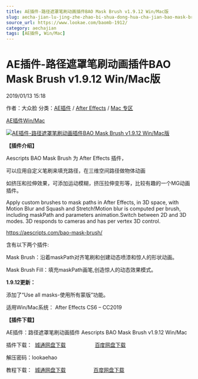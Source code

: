 ```yaml
---
title: AE插件-路径遮罩笔刷动画插件BAO Mask Brush v1.9.12 Win/Mac版
slug: aecha-jian-lu-jing-zhe-zhao-bi-shua-dong-hua-cha-jian-bao-mask-brush-v1-9-12-win-macban
source_url: https://www.lookae.com/baomb-1912/
category: aechajian
tags: [AE插件, Win/Mac]
---
```

# AE插件-路径遮罩笔刷动画插件BAO Mask Brush v1.9.12 Win/Mac版

2019/01/13 15:18

作者：大众脸
分类：[AE插件](https://www.lookae.com/after-effects/aechajian/) / [After Effects](https://www.lookae.com/after-effects/) / [Mac 专区](https://www.lookae.com/mac-osx/)

[AE插件](https://www.lookae.com/tag/ae%e6%8f%92%e4%bb%b6/)[Win/Mac](https://www.lookae.com/tag/winmac/)

[![AE插件-路径遮罩笔刷动画插件BAO Mask Brush v1.9.12 Win/Mac版](https://www.lookae.com/wp-content/uploads/2014/01/Mask-Brush.jpg "AE插件-路径遮罩笔刷动画插件BAO Mask Brush v1.9.12 Win/Mac版-LookAE.com")](https://www.lookae.com/wp-content/uploads/2014/01/Mask-Brush.jpg)

**【插件介绍】**

Aescripts BAO Mask Brush 为 After Effects 插件，

可以应用自定义笔刷来填充路径，在三维空间路径做物体动画

如挤压和拉伸效果，可添加运动模糊，挤压拉伸变形等，比较有趣的一个MG动画插件。

Apply custom brushes to mask paths in After Effects, in 3D space, with Motion Blur and Squash and Stretch!Motion blur is computed per brush, including maskPath and parameters animation.Switch between 2D and 3D modes. 3D responds to cameras and has per vertex 3D control.

https://aescripts.com/bao-mask-brush/

含有以下两个插件:

Mask Brush：沿着maskPath对齐笔刷和创建动态喷漆和惊人的形状动画。

Mask Brush Fill：填充maskPath画笔,创造惊人的动态效果模式。

**1.9.12更新：**

添加了“Use all masks-使用所有蒙版”功能。

适用Win/Mac系统： After Effects CS6 – CC2019

**【插件下载】**

AE插件：路径遮罩笔刷动画插件 Aescripts BAO Mask Brush v1.9.12 Win/Mac

插件下载：  [城通网盘下载](https://lookae.ctfile.com/fs/680462-330876078)                    [百度网盘下载](https://pan.baidu.com/s/1uZXY51tGwOS_CN8VDKCheQ)

解压密码：lookaehao

教程下载：  [城通网盘下载](https://lookae.ctfile.com/fs/680462-231210596)                   [百度网盘下载](https://pan.baidu.com/s/1eSB47xK)
